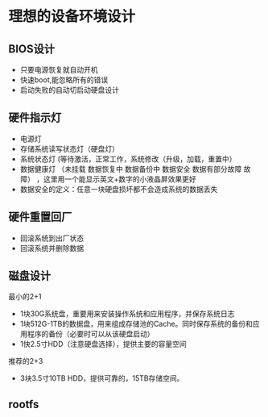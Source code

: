 # 理想的设备环境设计

## BIOS设计
- 只要电源恢复就自动开机
- 快速boot,能忽略所有的错误
- 启动失败的自动切启动硬盘设计

## 硬件指示灯
- 电源灯
- 存储系统读写状态灯（硬盘灯）
- 系统状态灯 (等待激活，正常工作，系统修改（升级，加载，重置中）
- 数据健康灯 （未挂载 数据恢复中 数据备份中 数据安全 数据有部分故障 故障） ，这里用一个能显示英文+数字的小液晶屏效果更好
- 数据安全的定义：任意一块硬盘损坏都不会造成系统的数据丢失


## 硬件重置回厂
- 回滚系统到出厂状态
- 回滚系统并删除数据

## 磁盘设计
最小的2+1
- 1块30G系统盘，重要用来安装操作系统和应用程序，并保存系统日志
- 1块512G-1TB的数据盘，用来组成存储池的Cache。同时保存系统的备份和应用程序的备份（必要时可以从该硬盘启动）
- 1快2.5寸HDD（注意硬盘选择），提供主要的容量空间

推荐的2+3
- 3块3.5寸10TB HDD，提供可靠的，15TB存储空间。


## rootfs
